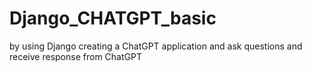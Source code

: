 # Django_CHATGPT_basic
by using Django creating a ChatGPT application and ask questions  and receive response from ChatGPT
